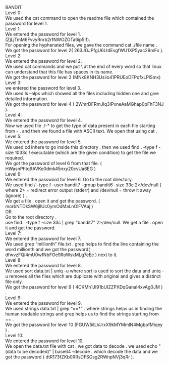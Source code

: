 BANDIT  
Level 0:  
We used the cat command to open the readme file which contained the password for level 1\.  
Level 1:  
We entered the password for level 1\. (ZjLjTmM6FvvyRnrb2rfNWOZOTa6ip5If).  
For opening the hyphenated files, we gave the command cat ./file name .  
We got the password for level 2( 263JGJPfgU6LtdEvgfWU1XP5yac29mFx ).  
Level 2:  
We entered the password for level 2\.   
We used cat commands and we put \\ at the end of every word so that linux can understand that this file has spaces in its name.   
We got the password for level 3 (MNk8KNH3Usiio41PRUEoDFPqfxLPlSmx)  
Level 3:  
we entered the password for level 3\.  
We used ls –alps which showed all the files including hidden one and give detailed information.  
We got the password for level 4 ( 2WmrDFRmJIq3IPxneAaMGhap0pFhF3NJ ).  
Level 4:  
We entered the password for level 4\.  
Now we used file ./-\* to get the type of data present in each file starting from \- . and then we found a file with ASCII text. We open that using cat .  
Level 5:  
We entered the password for level 5\.  
We used cd inhere to go inside this directory . then we used find . \-type f \-size 1033c \! executable (which are the given condition)  to get the file we required.   
We got the password of level 6 from that file. ( HWasnPhtq9AVKe0dmk45nxy20cvUa6EG )   
Level 6:  
We entered the password for level 6\. Go to the root directory.  
We used find / \-type f \-user bandit7 \-group bandit6 \-size 33c 2\>/dev/null ( where 2\> \= redirect error output (stderr) and   /dev/null \= throw it away (ignore) ) .  
We get a file . open it and get the password. ( morbNTDkSW6jIlUc0ymOdMaLnOlFVAaj )   
                                                                    OR  
Go to the root directory .  
use find . \-type f \-size 33c | grep "bandit7" 2\>/dev/null. We get a file . open it and get the password.  
Level 7:  
We entered the password for level 7\.  
We used grep “millionth” file.txt . grep helps to find the line containing the word millionth and we got the password( dfwvzFQi4mU0wfNbFOe9RoWskMLg7eEc )  next to it.  
Level 8:  
We entered the password for level 8\.   
We used sort data.txt | uniq \-u where sort is used to sort the data and uniq \-u removes all the files which are duplicate with original and gives a distinct file only.  
We got the password for level 9 ( 4CKMh1JI91bUIZZPXDqGanal4xvAg0JM ) .  
Level 9:  
We entered the password for level 9\.  
We used strings data.txt | grep “==\*” . where strings helps us in finding the human readable strings and grep helps us to find the strings starting from \== .  
We got the password for level 10 (FGUW5ilLVJrxX9kMYMmlN4MgbpfMiqey ) .  
Level 10:  
We entered the password for level 10\.  
We open the data.txt file with cat . we got data	 to decode . we used echo "(data to be decoded)" | base64 –decode  . which decode the data and we got the password ( dtR173fZKb0RRsDFSGsg2RWnpNVj3qRr ).  
